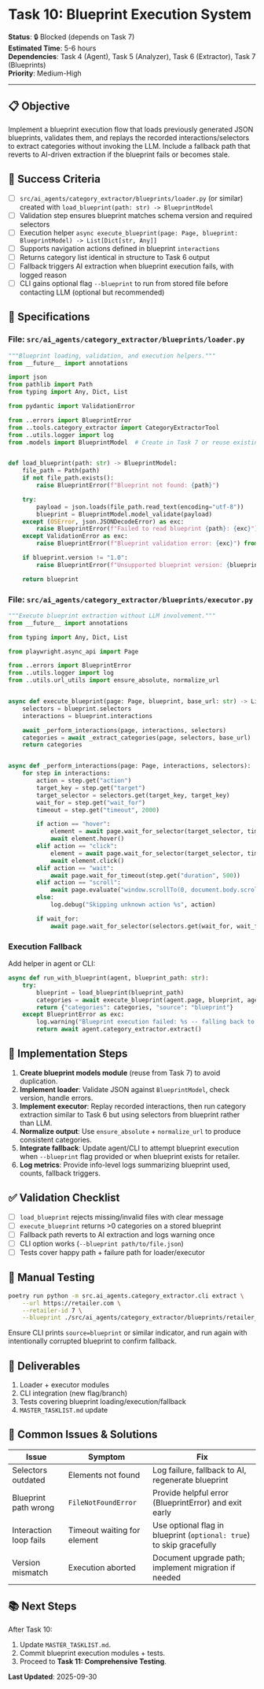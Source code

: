 # Task 10: Blueprint Execution System

**Status**: 🔒 Blocked (depends on Task 7)  
**Estimated Time**: 5-6 hours  
**Dependencies**: Task 4 (Agent), Task 5 (Analyzer), Task 6 (Extractor), Task 7 (Blueprints)  
**Priority**: Medium-High

---

## 📋 Objective

Implement a blueprint execution flow that loads previously generated JSON blueprints, validates them, and replays the recorded interactions/selectors to extract categories without invoking the LLM. Include a fallback path that reverts to AI-driven extraction if the blueprint fails or becomes stale.

## 🎯 Success Criteria

- [ ] `src/ai_agents/category_extractor/blueprints/loader.py` (or similar) created with `load_blueprint(path: str) -> BlueprintModel`
- [ ] Validation step ensures blueprint matches schema version and required selectors
- [ ] Execution helper `async execute_blueprint(page: Page, blueprint: BlueprintModel) -> List[Dict[str, Any]]`
- [ ] Supports navigation actions defined in blueprint `interactions`
- [ ] Returns category list identical in structure to Task 6 output
- [ ] Fallback triggers AI extraction when blueprint execution fails, with logged reason
- [ ] CLI gains optional flag `--blueprint` to run from stored file before contacting LLM (optional but recommended)

## 📝 Specifications

### File: `src/ai_agents/category_extractor/blueprints/loader.py`

```python
"""Blueprint loading, validation, and execution helpers."""
from __future__ import annotations

import json
from pathlib import Path
from typing import Any, Dict, List

from pydantic import ValidationError

from ..errors import BlueprintError
from ..tools.category_extractor import CategoryExtractorTool
from ..utils.logger import log
from .models import BlueprintModel  # Create in Task 7 or reuse existing model


def load_blueprint(path: str) -> BlueprintModel:
    file_path = Path(path)
    if not file_path.exists():
        raise BlueprintError(f"Blueprint not found: {path}")

    try:
        payload = json.loads(file_path.read_text(encoding="utf-8"))
        blueprint = BlueprintModel.model_validate(payload)
    except (OSError, json.JSONDecodeError) as exc:
        raise BlueprintError(f"Failed to read blueprint {path}: {exc}") from exc
    except ValidationError as exc:
        raise BlueprintError(f"Blueprint validation error: {exc}") from exc

    if blueprint.version != "1.0":
        raise BlueprintError(f"Unsupported blueprint version: {blueprint.version}")

    return blueprint
```

### File: `src/ai_agents/category_extractor/blueprints/executor.py`

```python
"""Execute blueprint extraction without LLM involvement."""
from __future__ import annotations

from typing import Any, Dict, List

from playwright.async_api import Page

from ..errors import BlueprintError
from ..utils.logger import log
from ..utils.url_utils import ensure_absolute, normalize_url


async def execute_blueprint(page: Page, blueprint, base_url: str) -> List[Dict[str, Any]]:
    selectors = blueprint.selectors
    interactions = blueprint.interactions

    await _perform_interactions(page, interactions, selectors)
    categories = await _extract_categories(page, selectors, base_url)
    return categories


async def _perform_interactions(page: Page, interactions, selectors):
    for step in interactions:
        action = step.get("action")
        target_key = step.get("target")
        target_selector = selectors.get(target_key, target_key)
        wait_for = step.get("wait_for")
        timeout = step.get("timeout", 2000)

        if action == "hover":
            element = await page.wait_for_selector(target_selector, timeout=timeout)
            await element.hover()
        elif action == "click":
            element = await page.wait_for_selector(target_selector, timeout=timeout)
            await element.click()
        elif action == "wait":
            await page.wait_for_timeout(step.get("duration", 500))
        elif action == "scroll":
            await page.evaluate("window.scrollTo(0, document.body.scrollHeight);")
        else:
            log.debug("Skipping unknown action %s", action)

        if wait_for:
            await page.wait_for_selector(selectors.get(wait_for, wait_for), timeout=timeout)
```

### Execution Fallback

Add helper in agent or CLI:

```python
async def run_with_blueprint(agent, blueprint_path: str):
    try:
        blueprint = load_blueprint(blueprint_path)
        categories = await execute_blueprint(agent.page, blueprint, agent.site_url)
        return {"categories": categories, "source": "blueprint"}
    except BlueprintError as exc:
        log.warning("Blueprint execution failed: %s -- falling back to AI", exc)
        return await agent.category_extractor.extract()
```

## 🔧 Implementation Steps

1. **Create blueprint models module** (reuse from Task 7) to avoid duplication.
2. **Implement loader**: Validate JSON against `BlueprintModel`, check version, handle errors.
3. **Implement executor**: Replay recorded interactions, then run category extraction similar to Task 6 but using selectors from blueprint rather than LLM.
4. **Normalize output**: Use `ensure_absolute` + `normalize_url` to produce consistent categories.
5. **Integrate fallback**: Update agent/CLI to attempt blueprint execution when `--blueprint` flag provided or when blueprint exists for retailer.
6. **Log metrics**: Provide info-level logs summarizing blueprint used, counts, fallback triggers.

## ✅ Validation Checklist

- [ ] `load_blueprint` rejects missing/invalid files with clear message
- [ ] `execute_blueprint` returns >0 categories on a stored blueprint
- [ ] Fallback path reverts to AI extraction and logs warning once
- [ ] CLI option works (`--blueprint path/to/file.json`)
- [ ] Tests cover happy path + failure path for loader/executor

## 🧪 Manual Testing

```bash
poetry run python -m src.ai_agents.category_extractor.cli extract \
    --url https://retailer.com \
    --retailer-id 7 \
    --blueprint ./src/ai_agents/category_extractor/blueprints/retailer_7_20250930_191000.json
```

Ensure CLI prints `source=blueprint` or similar indicator, and run again with intentionally corrupted blueprint to confirm fallback.

## 📝 Deliverables

1. Loader + executor modules
2. CLI integration (new flag/branch)
3. Tests covering blueprint loading/execution/fallback
4. `MASTER_TASKLIST.md` update

## 🚨 Common Issues & Solutions

| Issue | Symptom | Fix |
|-------|---------|-----|
| Selectors outdated | Elements not found | Log failure, fallback to AI, regenerate blueprint |
| Blueprint path wrong | `FileNotFoundError` | Provide helpful error (BlueprintError) and exit early |
| Interaction loop fails | Timeout waiting for element | Use optional flag in blueprint (`optional: true`) to skip gracefully |
| Version mismatch | Execution aborted | Document upgrade path; implement migration if needed |

## 📚 Next Steps

After Task 10:
1. Update `MASTER_TASKLIST.md`.
2. Commit blueprint execution modules + tests.
3. Proceed to **Task 11: Comprehensive Testing**.

**Last Updated**: 2025-09-30
